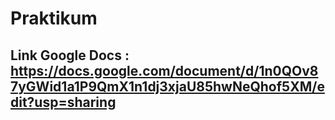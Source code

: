 # Praktikum

## Link Google Docs : https://docs.google.com/document/d/1n0QOv87yGWid1a1P9QmX1n1dj3xjaU85hwNeQhof5XM/edit?usp=sharing
